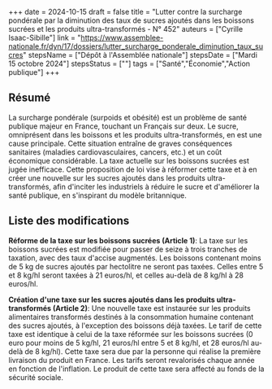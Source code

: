 +++
date = 2024-10-15
draft = false
title = "Lutter contre la surcharge pondérale par la diminution des taux de sucres ajoutés dans les boissons sucrées et les produits ultra-transformés - N° 452"
auteurs = ["Cyrille Isaac-Sibille"]
link = "https://www.assemblee-nationale.fr/dyn/17/dossiers/lutter_surcharge_ponderale_diminution_taux_sucres"
stepsName = ["Dépôt à l'Assemblée nationale"]
stepsDate = ["Mardi 15 octobre 2024"]
stepsStatus = [""]
tags = ["Santé","Économie","Action publique"]
+++

## Résumé

La surcharge pondérale (surpoids et obésité) est un problème de santé publique majeur en France, touchant un Français sur deux. Le sucre, omniprésent dans les boissons et les produits ultra-transformés, en est une cause principale. Cette situation entraîne de graves conséquences sanitaires (maladies cardiovasculaires, cancers, etc.) et un coût économique considérable. La taxe actuelle sur les boissons sucrées est jugée inefficace. Cette proposition de loi vise à réformer cette taxe et à en créer une nouvelle sur les sucres ajoutés dans les produits ultra-transformés, afin d'inciter les industriels à réduire le sucre et d'améliorer la santé publique, en s'inspirant du modèle britannique.

## Liste des modifications

**Réforme de la taxe sur les boissons sucrées (Article 1)**: La taxe sur les boissons sucrées est modifiée pour passer de seize à trois tranches de taxation, avec des taux d'accise augmentés. Les boissons contenant moins de 5 kg de sucres ajoutés par hectolitre ne seront pas taxées. Celles entre 5 et 8 kg/hl seront taxées à 21 euros/hl, et celles au-delà de 8 kg/hl à 28 euros/hl.

**Création d'une taxe sur les sucres ajoutés dans les produits ultra-transformés (Article 2)**: Une nouvelle taxe est instaurée sur les produits alimentaires transformés destinés à la consommation humaine contenant des sucres ajoutés, à l'exception des boissons déjà taxées. Le tarif de cette taxe est identique à celui de la taxe réformée sur les boissons sucrées (0 euro pour moins de 5 kg/hl, 21 euros/hl entre 5 et 8 kg/hl, et 28 euros/hl au-delà de 8 kg/hl). Cette taxe sera due par la personne qui réalise la première livraison du produit en France. Les tarifs seront revalorisés chaque année en fonction de l'inflation. Le produit de cette taxe sera affecté au fonds de la sécurité sociale.
